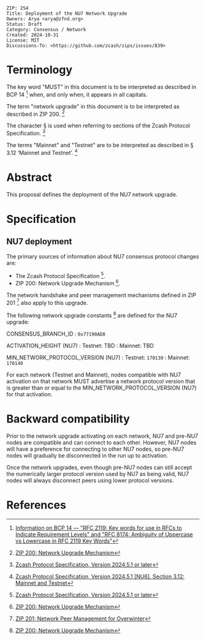 
    ZIP: 254
    Title: Deployment of the NU7 Network Upgrade
    Owners: Arya <arya@zfnd.org>
    Status: Draft
    Category: Consensus / Network
    Created: 2024-10-31
    License: MIT
    Discussions-To: <https://github.com/zcash/zips/issues/839>


# Terminology

The key word "MUST" in this document is to be interpreted as described in
BCP 14 [^BCP14] when, and only when, it appears in all capitals.

The term "network upgrade" in this document is to be interpreted as described
in ZIP 200. [^zip-0200]

The character § is used when referring to sections of the Zcash Protocol
Specification. [^protocol]

The terms "Mainnet" and "Testnet" are to be interpreted as described in
§ 3.12 ‘Mainnet and Testnet’. [^protocol-networks]


# Abstract

This proposal defines the deployment of the NU7 network upgrade.


# Specification

## NU7 deployment

The primary sources of information about NU7 consensus protocol changes are:

* The Zcash Protocol Specification [^protocol].
* ZIP 200: Network Upgrade Mechanism [^zip-0200].

The network handshake and peer management mechanisms defined in ZIP 201
[^zip-0201] also apply to this upgrade.

The following network upgrade constants [^zip-0200] are defined for the
NU7 upgrade:

CONSENSUS_BRANCH_ID
: `0x77190AD8`

ACTIVATION_HEIGHT (NU7)
: Testnet: TBD
: Mainnet: TBD

MIN_NETWORK_PROTOCOL_VERSION (NU7)
: Testnet: `170130`
: Mainnet: `170140`

For each network (Testnet and Mainnet), nodes compatible with NU7 activation
on that network MUST advertise a network protocol version that is greater
than or equal to the MIN_NETWORK_PROTOCOL_VERSION (NU7) for that activation.

# Backward compatibility

Prior to the network upgrade activating on each network, NU7 and pre-NU7
nodes are compatible and can connect to each other. However, NU7 nodes will
have a preference for connecting to other NU7 nodes, so pre-NU7 nodes will
gradually be disconnected in the run up to activation.

Once the network upgrades, even though pre-NU7 nodes can still accept the
numerically larger protocol version used by NU7 as being valid, NU7 nodes
will always disconnect peers using lower protocol versions.


# References

[^BCP14]: [Information on BCP 14 — "RFC 2119: Key words for use in RFCs to Indicate Requirement Levels" and "RFC 8174: Ambiguity of Uppercase vs Lowercase in RFC 2119 Key Words"](https://www.rfc-editor.org/info/bcp14)

[^protocol]: [Zcash Protocol Specification, Version 2024.5.1 or later](protocol/protocol.pdf)

[^protocol-networks]: [Zcash Protocol Specification, Version 2024.5.1 [NU6]. Section 3.12: Mainnet and Testnet](protocol/protocol.pdf#networks)

[^zip-0200]: [ZIP 200: Network Upgrade Mechanism](zip-0200.rst)

[^zip-0201]: [ZIP 201: Network Peer Management for Overwinter](zip-0201.rst)
